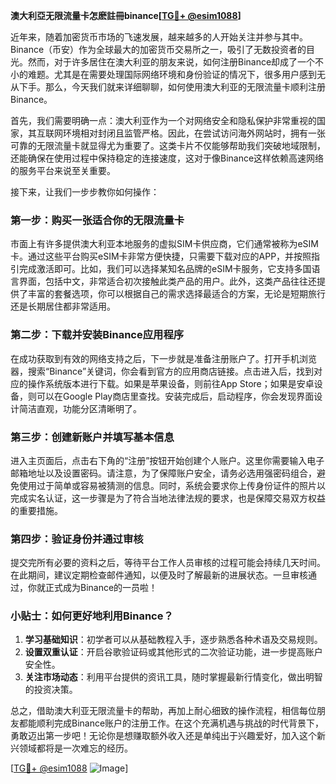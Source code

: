 **澳大利亞无限流量卡怎麽註冊binance[[TG💪+ @esim1088](https://t.me/s/esim1088)]**

近年来，随着加密货币市场的飞速发展，越来越多的人开始关注并参与其中。Binance（币安）作为全球最大的加密货币交易所之一，吸引了无数投资者的目光。然而，对于许多居住在澳大利亚的朋友来说，如何注册Binance却成了一个不小的难题。尤其是在需要处理国际网络环境和身份验证的情况下，很多用户感到无从下手。那么，今天我们就来详细聊聊，如何使用澳大利亚的无限流量卡顺利注册Binance。

首先，我们需要明确一点：澳大利亚作为一个对网络安全和隐私保护非常重视的国家，其互联网环境相对封闭且监管严格。因此，在尝试访问海外网站时，拥有一张可靠的无限流量卡就显得尤为重要了。这类卡片不仅能够帮助我们突破地域限制，还能确保在使用过程中保持稳定的连接速度，这对于像Binance这样依赖高速网络的服务平台来说至关重要。

接下来，让我们一步步教你如何操作：

### 第一步：购买一张适合你的无限流量卡

市面上有许多提供澳大利亚本地服务的虚拟SIM卡供应商，它们通常被称为eSIM卡。通过这些平台购买eSIM卡非常方便快捷，只需要下载对应的APP，并按照指引完成激活即可。比如，我们可以选择某知名品牌的eSIM卡服务，它支持多国语言界面，包括中文，非常适合初次接触此类产品的用户。此外，这类产品往往还提供了丰富的套餐选项，你可以根据自己的需求选择最适合的方案，无论是短期旅行还是长期居住都非常适用。

### 第二步：下载并安装Binance应用程序

在成功获取到有效的网络支持之后，下一步就是准备注册账户了。打开手机浏览器，搜索“Binance”关键词，你会看到官方的应用商店链接。点击进入后，找到对应的操作系统版本进行下载。如果是苹果设备，则前往App Store；如果是安卓设备，则可以在Google Play商店里查找。安装完成后，启动程序，你会发现界面设计简洁直观，功能分区清晰明了。

### 第三步：创建新账户并填写基本信息

进入主页面后，点击右下角的“注册”按钮开始创建个人账户。这里你需要输入电子邮箱地址以及设置密码。请注意，为了保障账户安全，请务必选用强密码组合，避免使用过于简单或容易被猜测的信息。同时，系统会要求你上传身份证件的照片以完成实名认证，这一步骤是为了符合当地法律法规的要求，也是保障交易双方权益的重要措施。

### 第四步：验证身份并通过审核

提交完所有必要的资料之后，等待平台工作人员审核的过程可能会持续几天时间。在此期间，建议定期检查邮件通知，以便及时了解最新的进展状态。一旦审核通过，你就正式成为Binance的一员啦！

### 小贴士：如何更好地利用Binance？

1. **学习基础知识**：初学者可以从基础教程入手，逐步熟悉各种术语及交易规则。
2. **设置双重认证**：开启谷歌验证码或其他形式的二次验证功能，进一步提高账户安全性。
3. **关注市场动态**：利用平台提供的资讯工具，随时掌握最新行情变化，做出明智的投资决策。

总之，借助澳大利亚无限流量卡的帮助，再加上耐心细致的操作流程，相信每位朋友都能顺利完成Binance账户的注册工作。在这个充满机遇与挑战的时代背景下，勇敢迈出第一步吧！无论你是想赚取额外收入还是单纯出于兴趣爱好，加入这个新兴领域都将是一次难忘的经历。

[[TG💪+ @esim1088](https://t.me/s/esim1088) ![Image](https://i.postimg.cc/4NQfJmqS/Snipaste-2025-05-13-00-14-12.png)]